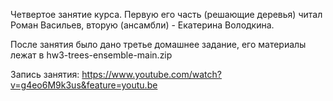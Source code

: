 Четвертое занятие курса. Первую его часть (решающие деревья) читал Роман Васильев, вторую (ансамбли) - Екатерина Володкина.  

После занятия было дано третье домашнее задание, его материалы лежат в hw3-trees-ensemble-main.zip

Запись занятия: https://www.youtube.com/watch?v=g4eo6M9k3us&feature=youtu.be
